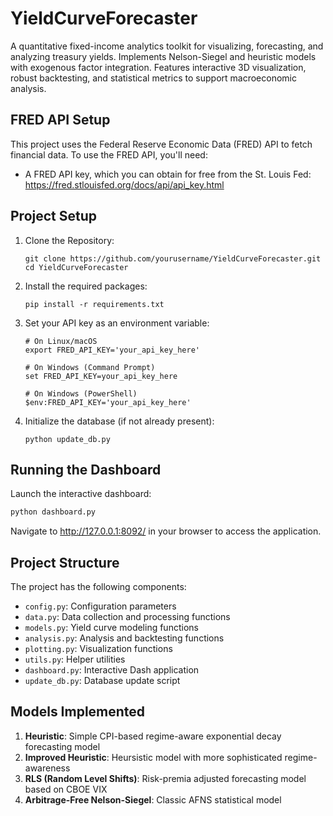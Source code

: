 # YieldCurveForecaster
A quantitative fixed-income analytics toolkit for visualizing, forecasting, and analyzing treasury yields. Implements Nelson-Siegel and heuristic models with exogenous factor integration. Features interactive 3D visualization, robust backtesting, and statistical metrics to support macroeconomic analysis.

## FRED API Setup

This project uses the Federal Reserve Economic Data (FRED) API to fetch financial data. To use the FRED API, you'll need:

- A FRED API key, which you can obtain for free from the St. Louis Fed: https://fred.stlouisfed.org/docs/api/api_key.html


## Project Setup

1. Clone the Repository:
    ```
    git clone https://github.com/yourusername/YieldCurveForecaster.git
    cd YieldCurveForecaster
    ```

2. Install the required packages:
    ```
    pip install -r requirements.txt
    ```

3. Set your API key as an environment variable:
    ```
    # On Linux/macOS
    export FRED_API_KEY='your_api_key_here'
    
    # On Windows (Command Prompt)
    set FRED_API_KEY=your_api_key_here
    
    # On Windows (PowerShell)
    $env:FRED_API_KEY='your_api_key_here'
    ```

4. Initialize the database (if not already present):
    ```
    python update_db.py
    ```

## Running the Dashboard

Launch the interactive dashboard:

   ```bash
   python dashboard.py
```

Navigate to http://127.0.0.1:8092/ in your browser to access the application.

## Project Structure

The project has the following components:

- `config.py`: Configuration parameters
- `data.py`: Data collection and processing functions
- `models.py`: Yield curve modeling functions
- `analysis.py`: Analysis and backtesting functions
- `plotting.py`: Visualization functions
- `utils.py`: Helper utilities
- `dashboard.py`: Interactive Dash application
- `update_db.py`: Database update script

## Models Implemented

1. **Heuristic**: Simple CPI-based regime-aware exponential decay forecasting model 
2. **Improved Heuristic**: Heursistic model with more sophisticated regime-awareness
3. **RLS (Random Level Shifts)**: Risk-premia adjusted forecasting model based on CBOE VIX
4. **Arbitrage-Free Nelson-Siegel**: Classic AFNS statistical model 